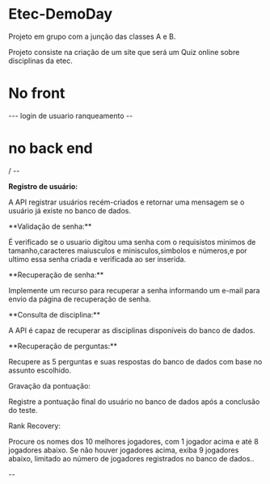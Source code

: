 # Etec-DemoDay
Projeto em grupo com a junção das classes A e B.

Projeto consiste na criação de um site que será um Quiz online sobre disciplinas da etec.

<h1>No front </h1>
---
login de usuario 
ranqueamento
--

<h1> no back end </h1>/
--

 **Registro de usuário:**
   <p>A API registrar usuários recém-criados e retornar uma mensagem se o usuário já existe no banco de dados. </p>
 **Validação de senha:**
  <p>É verificado se o usuario digitou uma senha com o requisistos minimos de tamanho,caracteres maiusculos e minisculos,simbolos e números,e por
  ultimo essa senha criada e verificada ao ser inserida. </p>
 **Recuperação de senha:**
   <p>Implemente um recurso para recuperar a senha informando um e-mail para envio da página de recuperação de senha.</p>
**Consulta de disciplina:**
 <p>A API é capaz de recuperar as disciplinas disponíveis do banco de dados.</p>
**Recuperação de perguntas:**
   <p>Recupere as 5 perguntas e suas respostas do banco de dados com base no assunto escolhido.</p>
Gravação da pontuação:
 <p> Registre a pontuação final do usuário no banco de dados após a conclusão do teste.</p>
Rank Recovery:
  <p>Procure os nomes dos 10 melhores jogadores, com 1 jogador acima e até 8 jogadores abaixo. 
  Se não houver jogadores acima, exiba 9 jogadores abaixo, limitado ao número de jogadores registrados no banco de dados..</p>
--
